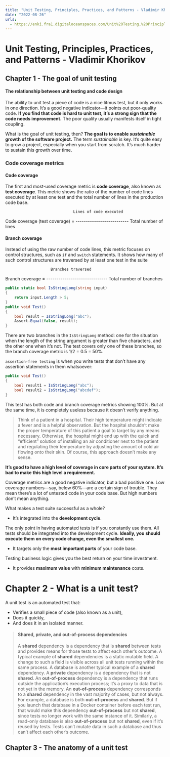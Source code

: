 ```yaml
---
title: "Unit Testing, Principles, Practices, and Patterns - Vladimir Khorikov"
date: "2022-08-26"
urls:
  - https://enki.fra1.digitaloceanspaces.com/Unit%20Testing,%20Principles,%20Practices,%20and%20Patterns%20-%20Vladimir%20Khorikov.pdf
---
```


# Unit Testing, Principles, Practices, and Patterns - Vladimir Khorikov

## Chapter 1 - The goal of unit testing

#### The relationship between unit testing and code design

The ability to unit test a piece of code is a nice litmus test, but it only works in one direction. It’s a good negative indicator—it points out poor-quality code. **If you find that code is hard to unit test, it’s a strong sign that the code needs improvement.** The poor quality usually manifests itself in tight coupling.

What is the goal of unit testing, then? **The goal is to enable _sustainable_ growth of the software project.** The term _sustainable_ is key. It’s quite easy to grow a project, especially when you start from scratch. It’s much harder to sustain this growth over time.

### Code coverage metrics

#### Code coverage

The first and most-used coverage metric is **code coverage**, also known as **test coverage**. This metric shows the ratio of the number of code lines executed by at least one test and the total number of lines in the production code base.

                                  Lines of code executed

Code coverage (test coverage) = --------------------------
Total number of lines

#### Branch coverage

Instead of using the raw number of code lines, this metric focuses on control structures, such as `if` and `switch` statements. It shows how many of such control structures are traversed by at least one test in the suite

                        Branches traversed

Branch coverage = ------------------------------
Total number of branches

```c#
public static bool IsStringLong(string input)
{
    return input.Length > 5;
}
public void Test()
{
    bool result = IsStringLong("abc");
    Assert.Equal(false, result);
}
```

There are two branches in the `IsStringLong` method: one for the situation when the length of the string argument is greater than five characters, and the other one when it’s not. The test covers only one of these branches, so the branch coverage metric is 1/2 = 0.5 = 50%.

`assertion-free testing` is when you write tests that don’t have any assertion statements in them whatsoever:

```c#
public void Test()
{
    bool result1 = IsStringLong("abc");
    bool result2 = IsStringLong("abcdef");
}
```

This test has both code and branch coverage metrics showing 100%. But at the same time, it is completely useless because it doesn’t verify anything.

> Think of a patient in a hospital. Their high temperature might indicate a fever and is a helpful observation. But the hospital shouldn’t make the proper temperature of this patient a goal to target by any means necessary. Otherwise, the hospital might end up with the quick and “efficient” solution of installing an air conditioner next to the patient and regulating their temperature by adjusting the amount of cold air flowing onto their skin. Of course, this approach doesn’t make any sense.

**It’s good to have a high level of coverage in core parts of your system. It’s bad to make this high level a requirement.**

Coverage metrics are a good negative indicator, but a bad positive one. Low coverage numbers—say, below 60%—are a certain sign of trouble. They mean there’s a lot of untested code in your code base. But high numbers don’t mean anything.

What makes a test suite successful as a whole?

- It’s integrated into the **development cycle**.

The only point in having automated tests is if you constantly use them. All tests should be integrated into the development cycle. **Ideally, you should execute them on every code change, even the smallest one.**

- It targets only the **most important parts** of your code base.

Testing business logic gives you the best return on your time investment.

- It provides **maximum value** with **minimum maintenance** costs.

# Chapter 2 - What is a unit test?

A unit test is an automated test that:

- Verifies a small piece of code (also known as a unit),
- Does it quickly,
- And does it in an isolated manner.

> #### Shared, private, and out-of-process dependencies
>
> A **shared** dependency is a dependency that is **shared** between tests and provides means for those tests to affect each other’s outcome. A typical example of **shared** dependencies is a static mutable field. A change to such a field is visible across all unit tests running within the same process. A database is another typical example of a **shared** dependency.
> A **private** dependency is a dependency that is not **shared**.
> An **out-of-process** dependency is a dependency that runs outside the application’s execution process; it’s a proxy to data that is not yet in the memory. An **out-of-process** dependency corresponds to a **shared** dependency in the vast majority of cases, but not always. For example, a database is both **out-of-process** and **shared**. But if you launch that database in a Docker container before each test run, that would make this dependency **out-of-process** but not **shared**, since tests no longer work with the same instance of it. Similarly, a read-only database is also **out-of-process** but not **shared**, even if it’s reused by tests. Tests can’t mutate data in such a database and thus can’t affect each other’s outcome.

## Chapter 3 - The anatomy of a unit test
